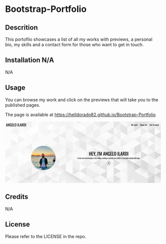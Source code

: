 # Bootstrap-Portfolio

## Descrition

This portoflio showcases a list of all my works with previews, a personal bio, my skills and a contact form for those who want to get in touch.

## Installation N/A

N/A

## Usage

You can browse my work and click on the previews that will take you to the published pages.

The page is available at https://helldorado82.github.io/Bootstrap-Portfolio



![page preview](/images/preview.png)



## Credits

N/A

## License

Please refer to the LICENSE in the repo.
